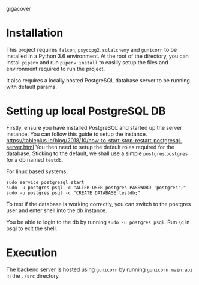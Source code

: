 gigacover

# Installation

This project requires `falcon`, `psycopg2`, `sqlalchemy` and `gunicorn` to be installed in a Python 3.6 environment.
At the root of the directory, you can install `pipenv` and run `pipenv install` to easilly setup the files and environment required to run the project.

It also requires a locally hosted PostgreSQL database server to be running with default params.

# Setting up local PostgreSQL DB

Firstly, ensure you have installed PostgreSQL and started up the server instance.
You can follow this guide to setup the instance. https://tableplus.io/blog/2018/10/how-to-start-stop-restart-postgresql-server.html
You then need to setup the default roles required for the database.
Sticking to the default, we shall use a simple `postgres`:`postgres` for a db named `testdb`.

For linux based systems,

```
sudo service postgresql start
sudo -u postgres psql -c "ALTER USER postgres PASSWORD 'postgres';"
sudo -u postgres psql -c "CREATE DATABASE testdb;"
```

To test if the database is working correctly, you can switch to the postgres user and enter shell into the db instance.

You be able to login to the db by running `sudo -u postgres psql`.
Run `\q` in psql to exit the shell.

# Execution

The backend server is hosted using `gunicorn` by running `gunicorn main:api` in the `./src` directory.
